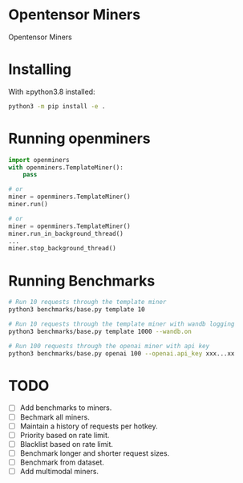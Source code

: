 # Opentensor Miners
Opentensor Miners

# Installing
With ≥python3.8 installed:
```bash
python3 -m pip install -e .
```

# Running openminers
```python
import openminers
with openminers.TemplateMiner():
    pass

# or
miner = openminers.TemplateMiner()
miner.run()

# or
miner = openminers.TemplateMiner()
miner.run_in_background_thread()
...
miner.stop_background_thread()
```

# Running Benchmarks
```bash
# Run 10 requests through the template miner
python3 benchmarks/base.py template 10

# Run 10 requests through the template miner with wandb logging
python3 benchmarks/base.py template 1000 --wandb.on 

# Run 100 requests through the openai miner with api key
python3 benchmarks/base.py openai 100 --openai.api_key xxx...xx
```

# TODO
- [ ] Add benchmarks to miners.
- [ ] Bechmark all miners.
- [ ] Maintain a history of requests per hotkey.
- [ ] Priority based on rate limit.
- [ ] Blacklist based on rate limit.
- [ ] Benchmark longer and shorter request sizes.
- [ ] Benchmark from dataset.
- [ ] Add multimodal miners.